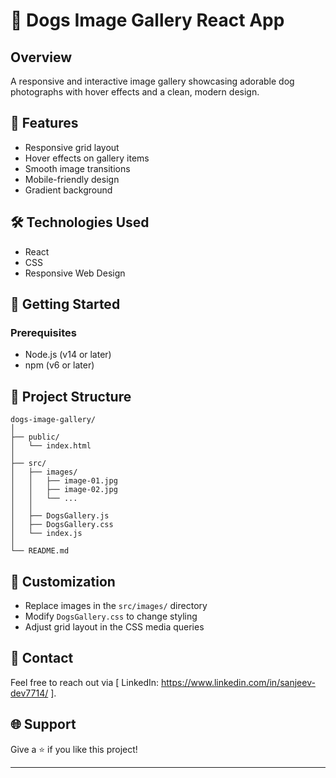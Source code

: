 # 🐶 Dogs Image Gallery React App

## Overview
A responsive and interactive image gallery showcasing adorable dog photographs with hover effects and a clean, modern design.

## 🌟 Features
- Responsive grid layout
- Hover effects on gallery items
- Smooth image transitions
- Mobile-friendly design
- Gradient background

## 🛠 Technologies Used
- React
- CSS
- Responsive Web Design

## 🚀 Getting Started

### Prerequisites
- Node.js (v14 or later)
- npm (v6 or later)


## 📂 Project Structure
```
dogs-image-gallery/
│
├── public/
│   └── index.html
│
├── src/
│   ├── images/
│   │   ├── image-01.jpg
│   │   ├── image-02.jpg
│   │   └── ...
│   │
│   ├── DogsGallery.js
│   ├── DogsGallery.css
│   └── index.js
│
└── README.md
```

## 🎨 Customization
- Replace images in the `src/images/` directory
- Modify `DogsGallery.css` to change styling
- Adjust grid layout in the CSS media queries

## 📩 Contact  
Feel free to reach out via [ LinkedIn: https://www.linkedin.com/in/sanjeev-dev7714/ ].  

## 🌐 Support
Give a ⭐️ if you like this project!

---